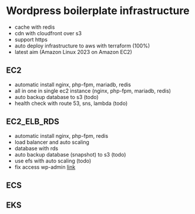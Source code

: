 # Wordpress boilerplate infrastructure
- cache with redis
- cdn with cloudfront over s3
- support https
- auto deploy infrastructure to aws with terraform (100%)
- latest aim (Amazon Linux 2023 on Amazon EC2)

## EC2
- automatic install nginx, php-fpm, mariadb, redis
- all in one in single ec2 instance (nginx, php-fpm, mariadb, redis)
- auto backup database to s3 (todo)
- health check with route 53, sns, lambda (todo)

## EC2_ELB_RDS
- automatic install nginx, php-fpm, redis
- load balancer and auto scaling
- database with rds
- auto backup database (snapshot) to s3 (todo)
- use efs with auto scaling (todo)
- fix access wp-admin [link](https://wordpress.stackexchange.com/questions/250240/setting-serverhttps-on-prevents-access-to-wp-admin)

## ECS

## EKS
